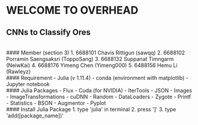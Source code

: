 # WELCOME TO OVERHEAD
## CNNs to Classify Ores
<br>
#### Member (section 3)
1. 6688101 Chavis Rittigun (sawqq)
2. 6688102 Porramin Saengsaksri (ToppoSang)
3. 6688132 Suppanat Timngarm (NeiwKai)
4. 6688176 Yimeng Chen (Yimeng000)
5. 6488156 Hemu Li (Rawleyz)
<br>
#### Requirement
- Julia (v  1.11.4)
- conda (environment with matplotlib)
- Jupyter notebook
<br> 
#### Julia Packages
- Flux
- Cuda (for NVIDIA)
- IterTools
- JSON
- Images
- ImageTransformations
- cuDNN
- Random
- DataLoaders
- Zygote
- Printf
- Statistics
- BSON
- Augmentor
- Pyplot
<br>
#### Install Julia Package
1. type 'julia' in terminal
2. press ']'
3. type 'add([package_name])'
